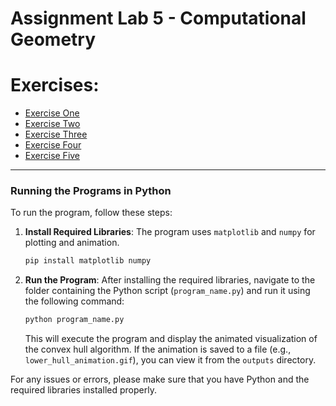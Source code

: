 # Assignment Lab 5 - Computational Geometry


# Exercises:

- [Exercise One](exercise_one)
- [Exercise Two](exercise_two)
- [Exercise Three](exercise_three)
- [Exercise Four](exercise_four)
- [Exercise Five](exercise_five)

---
### Running the Programs in Python

To run the program, follow these steps:

1. **Install Required Libraries**: The program uses `matplotlib` and `numpy`
   for plotting and animation. 
   ```bash 
   pip install matplotlib numpy 
   ```

2. **Run the Program**: After installing the required libraries, navigate to
   the folder containing the Python script (`program_name.py`) and run it using
   the following command:

   ```bash 
   python program_name.py 
   ```

   This will execute the program and display the animated visualization of the
   convex hull algorithm. If the animation is saved to a file (e.g.,
   `lower_hull_animation.gif`), you can view it from the `outputs` directory.

For any issues or errors, please make sure that you have Python and the
required libraries installed properly.
